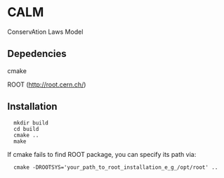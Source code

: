 # CALM
ConservAtion Laws Model

Depedencies
------------------------------

   cmake
   
   ROOT (http://root.cern.ch/)

Installation
------------------------------

      mkdir build
      cd build
      cmake ..
      make
   
   
   If cmake fails to find ROOT package, you can specify its path via:
   
      cmake -DROOTSYS='your_path_to_root_installation_e_g_/opt/root' ..
